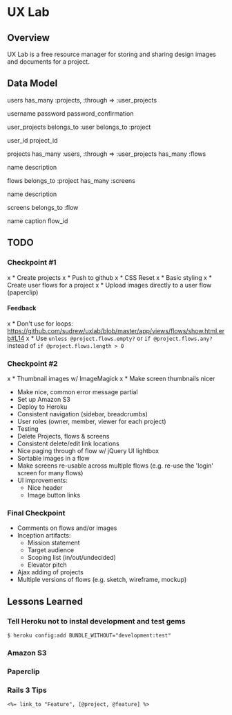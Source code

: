 # UX Lab

## Overview

UX Lab is a free resource manager for storing and sharing design images and documents for a project.

## Data Model

users
  has_many :projects, :through => :user_projects

  username
  password
  password_confirmation

user_projects
  belongs_to :user
  belongs_to :project

  user_id
  project_id

projects
  has_many :users, :through => :user_projects
  has_many :flows

  name
  description

flows
  belongs_to :project
  has_many :screens

  name
  description

screens
  belongs_to :flow

  name
  caption
  flow_id

## TODO

### Checkpoint #1

x * Create projects
x * Push to github
x * CSS Reset
x * Basic styling
x * Create user flows for a project
x * Upload images directly to a user flow (paperclip)

#### Feedback

x * Don't use for loops: https://github.com/sudrew/uxlab/blob/master/app/views/flows/show.html.erb#L14
x * Use `unless @project.flows.empty?` or `if @project.flows.any?` instead of `if @project.flows.length > 0`

### Checkpoint #2

x * Thumbnail images w/ ImageMagick
x * Make screen thumbnails nicer
* Make nice, common error message partial
* Set up Amazon S3
* Deploy to Heroku
* Consistent navigation (sidebar, breadcrumbs)
* User roles (owner, member, viewer for each project)
* Testing
* Delete Projects, flows & screens
* Consistent delete/edit link locations
* Nice paging through of flow w/ jQuery UI lightbox
* Sortable images in a flow
* Make screens re-usable across multiple flows (e.g. re-use the 'login' screen for many flows)
* UI improvements:
  * Nice header
  * Image button links

### Final Checkpoint

* Comments on flows and/or images
* Inception artifacts:
  * Mission statement
  * Target audience
  * Scoping list (in/out/undecided)
  * Elevator pitch
* Ajax adding of projects
* Multiple versions of flows (e.g. sketch, wireframe, mockup)

## Lessons Learned

### Tell Heroku not to instal development and test gems

    $ heroku config:add BUNDLE_WITHOUT="development:test"

### Amazon S3

### Paperclip

### Rails 3 Tips

    <%= link_to "Feature", [@project, @feature] %>
